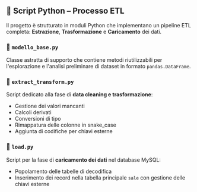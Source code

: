 ## 🐍 Script Python – Processo ETL

Il progetto è strutturato in moduli Python che implementano un pipeline ETL completa: **Estrazione**, **Trasformazione** e **Caricamento** dei dati.

### 📌 `modello_base.py`
Classe astratta di supporto che contiene metodi riutilizzabili per l'esplorazione e l'analisi preliminare di dataset in formato `pandas.DataFrame`.

### 📌 `extract_transform.py`
Script dedicato alla fase di **data cleaning e trasformazione**:
- Gestione dei valori mancanti
- Calcoli derivati 
- Conversioni di tipo
- Rimappatura delle colonne in snake_case
- Aggiunta di codifiche per chiavi esterne

### 📌 `load.py`
Script per la fase di **caricamento dei dati** nel database MySQL:
- Popolamento delle tabelle di decodifica
- Inserimento dei record nella tabella principale `sale` con gestione delle chiavi esterne
